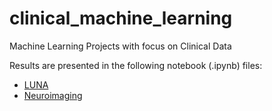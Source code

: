 # clinical_machine_learning
Machine Learning Projects with focus on Clinical Data

Results are presented in the following notebook (.ipynb) files:
- [LUNA](holder)
- [Neuroimaging](https://github.com/jytan17/clinical_machine_learning/blob/main/neuroimaging/neuroimaging%20(2).ipynb)
